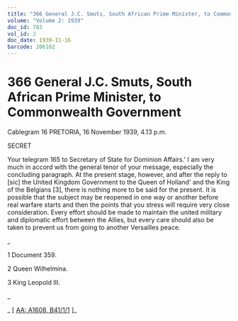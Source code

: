 ```yaml
---
title: "366 General J.C. Smuts, South African Prime Minister, to Commonwealth Government"
volume: "Volume 2: 1939"
doc_id: 703
vol_id: 2
doc_date: 1939-11-16
barcode: 206102
---
```


# 366 General J.C. Smuts, South African Prime Minister, to Commonwealth Government

Cablegram 16 PRETORIA, 16 November 1939, 4.13 p.m.

SECRET

Your telegram 165 to Secretary of State for Dominion Affairs.' I am very much in accord with the general tenor of your message, especially the concluding paragraph. At the present stage, however, and after the reply to [sic] the United Kingdom Government to the Queen of Holland' and the King of the Belgians [3], there is nothing more to be said for the present. It is possible that the subject may be reopened in one way or another before real warfare starts and then the points that you stress will require very close consideration. Every effort should be made to maintain the united military and diplomatic effort between the Allies, but every care should also be taken to prevent us from going to another Versailles peace.

_

1 Document 359.

2 Queen Wilhelmina.

3 King Leopold III.

_

_ [ [AA: A1608, B41/1/1](http://www.naa.gov.au/cgi-bin/Search?O=I&Number=206102) ]_
